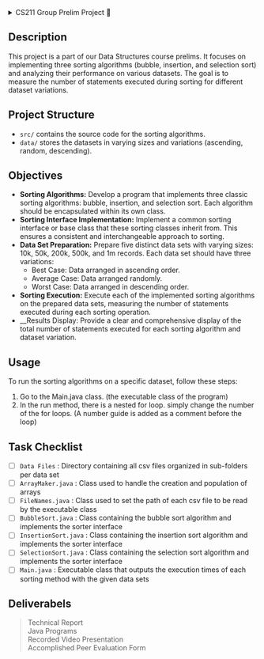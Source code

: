 <details>
  <summary>CS211 Group Prelim Project 📘 </summary>
  | Author: Leonhard Leung <br>
  | Course: CS211 <br>
  | Class Code: 9342
</details>

## Description
This project is a part of our Data Structures course prelims. It focuses on implementing three sorting algorithms (bubble, insertion, and selection sort) and analyzing their performance on various datasets. The goal is to measure the number of statements executed during sorting for different dataset variations.

## Project Structure
- `src/` contains the source code for the sorting algorithms.
- `data/` stores the datasets in varying sizes and variations (ascending, random, descending).

## Objectives
- __Sorting Algorithms:__ Develop a program that implements three classic sorting algorithms: bubble, insertion, and selection sort. Each algorithm should be encapsulated within its own class.
- __Sorting Interface Implementation:__ Implement a common sorting interface or base class that these sorting classes inherit from. This ensures a consistent and interchangeable approach to sorting.
- __Data Set Preparation:__ Prepare five distinct data sets with varying sizes: 10k, 50k, 200k, 500k, and 1m records. Each data set should have three variations:
  * Best Case: Data arranged in ascending order.
  * Average Case: Data arranged randomly.
  * Worst Case: Data arranged in descending order.
- __Sorting Execution:__ Execute each of the implemented sorting algorithms on the prepared data sets, measuring the number of statements executed during each sorting operation.
- __Results Display: Provide a clear and comprehensive display of the total number of statements executed for each sorting algorithm and dataset variation.

## Usage
To run the sorting algorithms on a specific dataset, follow these steps:
1. Go to the Main.java class. (the executable class of the program)
2. In the run method, there is a nested for loop. simply change the number of the for loops. (A number guide is added as a comment before the loop)

## Task Checklist
- [ ] `Data Files` : Directory containing all csv files organized in sub-folders per data set
- [ ] `ArrayMaker.java` : Class used to handle the creation and population of arrays
- [ ] `FileNames.java` : Class used to set the path of each csv file to be read by the executable class
- [ ] `BubbleSort.java` : Class containing the bubble sort algorithm and implements the sorter interface
- [ ] `InsertionSort.java` : Class containing the insertion sort algorithm and implements the sorter interface
- [ ] `SelectionSort.java` : Class containing the selection sort algorithm and implements the sorter interface
- [ ] `Main.java` : Executable class that outputs the execution times of each sorting method with the given data sets

## Deliverabels
> Technical Report <br>
> Java Programs <br>
> Recorded Video Presentation <br>
> Accomplished Peer Evaluation Form
